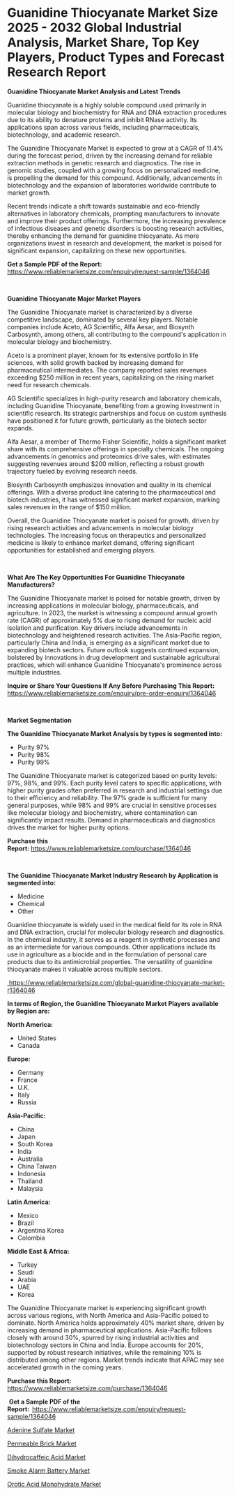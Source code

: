 <p><h1>Guanidine Thiocyanate Market Size 2025 - 2032 Global Industrial Analysis, Market Share, Top Key Players, Product Types and Forecast Research Report</h1></p><p><strong>Guanidine Thiocyanate Market Analysis and Latest Trends</strong></p>
<p><p>Guanidine thiocyanate is a highly soluble compound used primarily in molecular biology and biochemistry for RNA and DNA extraction procedures due to its ability to denature proteins and inhibit RNase activity. Its applications span across various fields, including pharmaceuticals, biotechnology, and academic research.</p><p>The Guanidine Thiocyanate Market is expected to grow at a CAGR of 11.4% during the forecast period, driven by the increasing demand for reliable extraction methods in genetic research and diagnostics. The rise in genomic studies, coupled with a growing focus on personalized medicine, is propelling the demand for this compound. Additionally, advancements in biotechnology and the expansion of laboratories worldwide contribute to market growth.</p><p>Recent trends indicate a shift towards sustainable and eco-friendly alternatives in laboratory chemicals, prompting manufacturers to innovate and improve their product offerings. Furthermore, the increasing prevalence of infectious diseases and genetic disorders is boosting research activities, thereby enhancing the demand for guanidine thiocyanate. As more organizations invest in research and development, the market is poised for significant expansion, capitalizing on these new opportunities.</p></p>
<p><strong>Get a Sample PDF of the Report:&nbsp;</strong> <a href="https://www.reliablemarketsize.com/enquiry/request-sample/1364046?utm_campaign=1991&utm_medium=2&utm_source=Github&utm_content=ia&utm_term=01042025&utm_id=guanidine-thiocyanate">https://www.reliablemarketsize.com/enquiry/request-sample/1364046</a></p>
<p>&nbsp;</p>
<p><strong>Guanidine Thiocyanate Major Market Players</strong></p>
<p><p>The Guanidine Thiocyanate market is characterized by a diverse competitive landscape, dominated by several key players. Notable companies include Aceto, AG Scientific, Alfa Aesar, and Biosynth Carbosynth, among others, all contributing to the compound's application in molecular biology and biochemistry.</p><p>Aceto is a prominent player, known for its extensive portfolio in life sciences, with solid growth backed by increasing demand for pharmaceutical intermediates. The company reported sales revenues exceeding $250 million in recent years, capitalizing on the rising market need for research chemicals.</p><p>AG Scientific specializes in high-purity research and laboratory chemicals, including Guanidine Thiocyanate, benefiting from a growing investment in scientific research. Its strategic partnerships and focus on custom synthesis have positioned it for future growth, particularly as the biotech sector expands.</p><p>Alfa Aesar, a member of Thermo Fisher Scientific, holds a significant market share with its comprehensive offerings in specialty chemicals. The ongoing advancements in genomics and proteomics drive sales, with estimates suggesting revenues around $200 million, reflecting a robust growth trajectory fueled by evolving research needs.</p><p>Biosynth Carbosynth emphasizes innovation and quality in its chemical offerings. With a diverse product line catering to the pharmaceutical and biotech industries, it has witnessed significant market expansion, marking sales revenues in the range of $150 million. </p><p>Overall, the Guanidine Thiocyanate market is poised for growth, driven by rising research activities and advancements in molecular biology technologies. The increasing focus on therapeutics and personalized medicine is likely to enhance market demand, offering significant opportunities for established and emerging players.</p></p>
<p>&nbsp;</p>
<p><strong>What Are The Key Opportunities For Guanidine Thiocyanate Manufacturers?</strong></p>
<p><p>The Guanidine Thiocyanate market is poised for notable growth, driven by increasing applications in molecular biology, pharmaceuticals, and agriculture. In 2023, the market is witnessing a compound annual growth rate (CAGR) of approximately 5% due to rising demand for nucleic acid isolation and purification. Key drivers include advancements in biotechnology and heightened research activities. The Asia-Pacific region, particularly China and India, is emerging as a significant market due to expanding biotech sectors. Future outlook suggests continued expansion, bolstered by innovations in drug development and sustainable agricultural practices, which will enhance Guanidine Thiocyanate's prominence across multiple industries.</p></p>
<p><strong>Inquire or Share Your Questions If Any Before Purchasing This Report:</strong> <a href="https://www.reliablemarketsize.com/enquiry/pre-order-enquiry/1364046?utm_campaign=1991&utm_medium=2&utm_source=Github&utm_content=ia&utm_term=01042025&utm_id=guanidine-thiocyanate">https://www.reliablemarketsize.com/enquiry/pre-order-enquiry/1364046</a></p>
<p>&nbsp;</p>
<p><strong>Market Segmentation</strong></p>
<p><strong>The Guanidine Thiocyanate Market Analysis by types is segmented into:</strong></p>
<p><ul><li>Purity 97%</li><li>Purity 98%</li><li>Purity 99%</li></ul></p>
<p><p>The Guanidine Thiocyanate market is categorized based on purity levels: 97%, 98%, and 99%. Each purity level caters to specific applications, with higher purity grades often preferred in research and industrial settings due to their efficiency and reliability. The 97% grade is sufficient for many general purposes, while 98% and 99% are crucial in sensitive processes like molecular biology and biochemistry, where contamination can significantly impact results. Demand in pharmaceuticals and diagnostics drives the market for higher purity options.</p></p>
<p><strong>Purchase this Report:&nbsp;</strong><a href="https://www.reliablemarketsize.com/purchase/1364046?utm_campaign=1991&utm_medium=2&utm_source=Github&utm_content=ia&utm_term=01042025&utm_id=guanidine-thiocyanate">https://www.reliablemarketsize.com/purchase/1364046</a></p>
<p>&nbsp;</p>
<p><strong>The Guanidine Thiocyanate Market Industry Research by Application is segmented into:</strong></p>
<p><ul><li>Medicine</li><li>Chemical</li><li>Other</li></ul></p>
<p><p>Guanidine thiocyanate is widely used in the medical field for its role in RNA and DNA extraction, crucial for molecular biology research and diagnostics. In the chemical industry, it serves as a reagent in synthetic processes and as an intermediate for various compounds. Other applications include its use in agriculture as a biocide and in the formulation of personal care products due to its antimicrobial properties. The versatility of guanidine thiocyanate makes it valuable across multiple sectors.</p></p>
<p><a href="https://www.reliablemarketsize.com/global-guanidine-thiocyanate-market-r1364046?utm_campaign=1991&utm_medium=2&utm_source=Github&utm_content=ia&utm_term=01042025&utm_id=guanidine-thiocyanate">&nbsp;https://www.reliablemarketsize.com/global-guanidine-thiocyanate-market-r1364046</a></p>
<p><strong>In terms of Region, the Guanidine Thiocyanate Market Players available by Region are:</strong></p>
<p>
    <p> <strong> North America: </strong>
        <ul>
            <li>United States</li>
            <li>Canada</li>
        </ul>
        </p> 
    <p> <strong> Europe: </strong>
        <ul>
            <li>Germany</li>
            <li>France</li>
            <li>U.K.</li>
            <li>Italy</li>
            <li>Russia</li>
        </ul>
        </p> 
    <p> <strong> Asia-Pacific: </strong>
        <ul>
            <li>China</li>
            <li>Japan</li>
            <li>South Korea</li>
            <li>India</li>
            <li>Australia</li>
            <li>China Taiwan</li>
            <li>Indonesia</li>
            <li>Thailand</li>
            <li>Malaysia</li>
        </ul>
        </p> 
    <p> <strong> Latin America: </strong>
        <ul>
            <li>Mexico</li>
            <li>Brazil</li>
            <li>Argentina Korea</li>
            <li>Colombia</li>
        </ul>
        </p> 
    <p> <strong> Middle East & Africa: </strong>
        <ul>
            <li>Turkey</li>
            <li>Saudi</li>
            <li>Arabia</li>
            <li>UAE</li>
            <li>Korea</li>
        </ul>
    </p>
    </p>
<p><p>The Guanidine Thiocyanate market is experiencing significant growth across various regions, with North America and Asia-Pacific poised to dominate. North America holds approximately 40% market share, driven by increasing demand in pharmaceutical applications. Asia-Pacific follows closely with around 30%, spurred by rising industrial activities and biotechnology sectors in China and India. Europe accounts for 20%, supported by robust research initiatives, while the remaining 10% is distributed among other regions. Market trends indicate that APAC may see accelerated growth in the coming years.</p></p>
<p><strong>Purchase this Report: </strong><a href="https://www.reliablemarketsize.com/purchase/1364046?utm_campaign=1991&utm_medium=2&utm_source=Github&utm_content=ia&utm_term=01042025&utm_id=guanidine-thiocyanate">https://www.reliablemarketsize.com/purchase/1364046</a></p>
<p>&nbsp;<strong>Get a Sample PDF of the Report:&nbsp;&nbsp;</strong><a href="https://www.reliablemarketsize.com/enquiry/request-sample/1364046?utm_campaign=1991&utm_medium=2&utm_source=Github&utm_content=ia&utm_term=01042025&utm_id=guanidine-thiocyanate">https://www.reliablemarketsize.com/enquiry/request-sample/1364046</a></p>
<p><strong></strong></p>
<p><p><a href="https://github.com/rogetspate12/Market-Research-Report-List-1/blob/main/adenine-sulfate-market.md?utm_campaign=1991&utm_medium=2&utm_source=Github&utm_content=ia&utm_term=01042025&utm_id=guanidine-thiocyanate">Adenine Sulfate Market</a></p><p><a href="https://github.com/wraggfomath/Market-Research-Report-List-1/blob/main/permeable-brick-market.md?utm_campaign=1991&utm_medium=2&utm_source=Github&utm_content=ia&utm_term=01042025&utm_id=guanidine-thiocyanate">Permeable Brick Market</a></p><p><a href="https://github.com/ranewknaller/Market-Research-Report-List-1/blob/main/dihydrocaffeic-acid-market.md?utm_campaign=1991&utm_medium=2&utm_source=Github&utm_content=ia&utm_term=01042025&utm_id=guanidine-thiocyanate">Dihydrocaffeic Acid Market</a></p><p><a href="https://github.com/sahoolipko6f/Market-Research-Report-List-1/blob/main/smoke-alarm-battery-market.md?utm_campaign=1991&utm_medium=2&utm_source=Github&utm_content=ia&utm_term=01042025&utm_id=guanidine-thiocyanate">Smoke Alarm Battery Market</a></p><p><a href="https://github.com/alawnhvicay/Market-Research-Report-List-1/blob/main/orotic-acid-monohydrate-market.md?utm_campaign=1991&utm_medium=2&utm_source=Github&utm_content=ia&utm_term=01042025&utm_id=guanidine-thiocyanate">Orotic Acid Monohydrate Market</a></p></p>